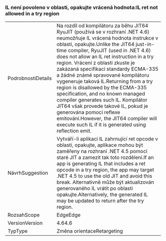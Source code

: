 ### <a name="il-ret-not-allowed-in-a-try-region"></a><span data-ttu-id="98ce7-101">IL není povoleno v oblasti, opakujte vrácená hodnota:</span><span class="sxs-lookup"><span data-stu-id="98ce7-101">IL ret not allowed in a try region</span></span>

|   |   |
|---|---|
|<span data-ttu-id="98ce7-102">Podrobnosti</span><span class="sxs-lookup"><span data-stu-id="98ce7-102">Details</span></span>|<span data-ttu-id="98ce7-103">Na rozdíl od kompilátoru za běhu JIT64 RyuJIT (používá se v rozhraní .NET 4.6) neumožňuje IL vrácená hodnota instrukce v oblasti, opakujte.</span><span class="sxs-lookup"><span data-stu-id="98ce7-103">Unlike the JIT64 just-in-time compiler, RyuJIT (used in .NET 4.6) does not allow an IL ret instruction in a try region.</span></span> <span data-ttu-id="98ce7-104">Vrácení z oblasti zkuste je zakázaná specifikací standardy ECMA-335 a žádné známé spravované kompilátoru vygeneruje taková IL.</span><span class="sxs-lookup"><span data-stu-id="98ce7-104">Returning from a try region is disallowed by the ECMA-335 specification, and no known managed compiler generates such IL.</span></span> <span data-ttu-id="98ce7-105">Kompilátor JIT64 však provede takové IL, pokud je generována pomocí reflexe emitování.</span><span class="sxs-lookup"><span data-stu-id="98ce7-105">However, the JIT64 compiler will execute such IL if it is generated using reflection emit.</span></span>|
|<span data-ttu-id="98ce7-106">Návrh</span><span class="sxs-lookup"><span data-stu-id="98ce7-106">Suggestion</span></span>|<span data-ttu-id="98ce7-107">Vytváří-li aplikaci IL zahrnující ret opcode v oblasti, opakujte, aplikace mohou být zaměřeny na rozhraní .NET 4.5 pomocí staré JIT a zamezit tak toto rozdělení.</span><span class="sxs-lookup"><span data-stu-id="98ce7-107">If an app is generating IL that includes a ret opcode in a try region, the app may target .NET 4.5 to use the old JIT and avoid this break.</span></span> <span data-ttu-id="98ce7-108">Alternativně může být aktualizován generovaného IL vrátit po oblasti opakujte.</span><span class="sxs-lookup"><span data-stu-id="98ce7-108">Alternatively, the generated IL may be updated to return after the try region.</span></span>|
|<span data-ttu-id="98ce7-109">Rozsah</span><span class="sxs-lookup"><span data-stu-id="98ce7-109">Scope</span></span>|<span data-ttu-id="98ce7-110">Edge</span><span class="sxs-lookup"><span data-stu-id="98ce7-110">Edge</span></span>|
|<span data-ttu-id="98ce7-111">Version</span><span class="sxs-lookup"><span data-stu-id="98ce7-111">Version</span></span>|<span data-ttu-id="98ce7-112">4.6</span><span class="sxs-lookup"><span data-stu-id="98ce7-112">4.6</span></span>|
|<span data-ttu-id="98ce7-113">Typ</span><span class="sxs-lookup"><span data-stu-id="98ce7-113">Type</span></span>|<span data-ttu-id="98ce7-114">Změna orientace</span><span class="sxs-lookup"><span data-stu-id="98ce7-114">Retargeting</span></span>|

